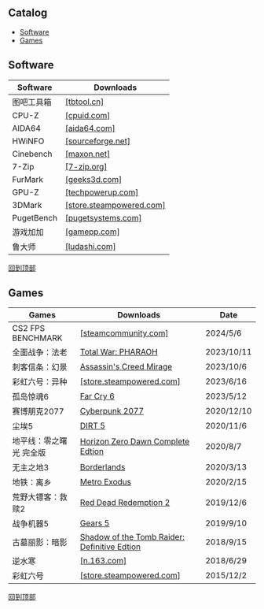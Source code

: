 ## Catalog
- [Software](#software)
- [Games](#games)
## Software
Software|Downloads
-|-
图吧工具箱|[[tbtool.cn]](https://www.tbtool.cn/)
CPU-Z|[[cpuid.com]](https://cpuid.com/softwares/cpu-z.html)
AIDA64|[[aida64.com]](https://www.aida64.com/downloads)
HWiNFO|[[sourceforge.net]](https://sourceforge.net/projects/hwinfo/)
Cinebench|[[maxon.net]](https://www.maxon.net/zh/cinebench)
7-Zip|[[7-zip.org]](https://7-zip.org/)
FurMark|[[geeks3d.com]](https://geeks3d.com/furmark/downloads/)
GPU-Z|[[techpowerup.com]](https://www.techpowerup.com/download/techpowerup-gpu-z/)
3DMark|[[store.steampowered.com]](https://store.steampowered.com/app/223850/3DMark/)
PugetBench|[[pugetsystems.com]](https://www.pugetsystems.com/pugetbench/creators/)
游戏加加|[[gamepp.com]](https://gamepp.com/)
鲁大师|[[ludashi.com]](https://www.ludashi.com/)

[回到顶部](#catalog)
## Games
Games|Downloads|Date
-|-|-
CS2 FPS BENCHMARK|[[steamcommunity.com]](https://steamcommunity.com/sharedfiles/filedetails/?id=3240880604)|2024/5/6
全面战争：法老|[Total War: PHARAOH](/windows/games/repack/total-war-pharaoh.md)|2023/10/11
刺客信条：幻景|[Assassin's Creed Mirage](/windows/games/repack/assassin's-creed-mirage.md)|2023/10/6
彩虹六号：异种|[[store.steampowered.com]](https://store.steampowered.com/app/2379390/Tom_Clancys_Rainbow_Six_Extraction/)|2023/6/16
孤岛惊魂6|[Far Cry 6](/windows/games/repack/far-cry-6.md)|2023/5/12
赛博朋克2077|[Cyberpunk 2077](/windows/games/repack/cyberpunk-2077.md)|2020/12/10
尘埃5|[DIRT 5](/windows/games/repack/dirt-5.md)|2020/11/6
地平线：零之曙光 完全版|[Horizon Zero Dawn Complete Edtion](/windows/games/repack/horizon-zero-dawn-complete-edtion.md)|2020/8/7
无主之地3|[Borderlands](/windows/games/repack/borderlands-3.md)|2020/3/13
地铁：离乡|[Metro Exodus](/windows/games/repack/metro-exodus.md)|2020/2/15
荒野大镖客：救赎2|[Red Dead Redemption 2](/windows/games/repack/red-dead-redemption-2.md)|2019/12/6
战争机器5|[Gears 5](/windows/games/repack/gears-5.md)|2019/9/10
古墓丽影：暗影|[Shadow of the Tomb Raider: Definitive Edtion](/windows/games/repack/shadow-of-the-tomb-raider-definitive-edtion.md)|2018/9/15
逆水寒|[[n.163.com]](https://n.163.com/download/)|2018/6/29
彩虹六号|[[store.steampowered.com]](https://store.steampowered.com/app/359550/Tom_Clancys_Rainbow_Six_Siege/)|2015/12/2

[回到顶部](#catalog)